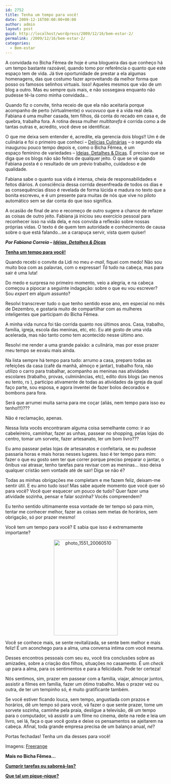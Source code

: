 ```yaml
---
id: 2752
title: Tenha um tempo para você!
date: 2009-12-16T00:00:00+00:00
author: admin
layout: post
guid: http://localhost/wordpress/2009/12/16/bem-estar-2/
permalink: /2009/12/16/bem-estar-2/
categories:
  - Bem-estar
---
```

A convidada no Bicha Fêmea de hoje é uma blogueira das que conheço há um tempo bastante razoável, quando tomo por referência o quanto que este espaço tem de vida. Já tive oportunidade de prestar a ela algumas homenagens, das que costumo fazer aproveitando da melhor forma que posso os famosos selinhos virtuais. Isso! Aqueles mesmos que vão de um blog a outro. Mas eu sempre quis mais, e não sossegava enquanto não pudesse tê-la como minha convidada…<!--more-->

Quando fiz o convite, tinha receio de que ela não aceitaria porque acompanho de perto (virtualmente) o _vucovuco_ que é a vida real dela. Fabiana é uma mulher casada, tem filhos, dá conta do recado em casa e, de quebra, trabalha fora. A rotina dessa mulher _multitarefa_ é corrida como a de tantas outras e, acredito, você deve se identificar.

O que me deixa sem entender é, acredite, ela gerencia dois blogs!! Um é de culinária e foi o primeiro que conheci – <a href="http://deliciasculinariasdafabi.blogspot.com/" target="_blank">Delícias Culinárias</a> – o segundo ela inaugurou pouco tempo depois e, como o Bicha Fêmea, é um espaço feminino de variedades – <a href="http://ideiasdetalhesedicas.blogspot.com/" target="_blank">Ideias, Detalhes & Dicas</a>. É preciso que se diga que os blogs não são feitos de qualquer jeito. O que se vê quando Fabiana posta é o resultado de um prévio trabalho, cuidadoso e de qualidade.

Fabiana sabe o quanto sua vida é intensa, cheia de responsabilidades e feitos diários. A consciência dessa corrida desenfreada de todos os dias e as consequências disso é revelada de forma lúcida e madura no texto que a bonita escreveu, e é um presente para muitas de nós que vive no piloto automático sem se dar conta do que isso significa.

A ocasião de final de ano e recomeço de outro sugere a chance de refazer as coisas de outro jeito. Fabiana já iniciou seu exercício pessoal para reconhecer isso na vida dela, e nos convida a reflexão sobre nossas próprias vidas. O texto é de quem tem autoridade e conhecimento de causa sobre o que está falando…se a carapuça servir, vista quem quiser!

**_Por Fabiana Correia – <a href="http://ideiasdetalhesedicas.blogspot.com/" target="_blank">Idéias, Detalhes & Dicas</a>_**

**<span style="text-decoration: underline;">Tenha um tempo para você!</span>**

Quando recebi o convite da Lidi no meu _e-mail_, fiquei com medo! Não sou muito boa com as palavras, com o expressar! _Tá_ tudo na cabeça, mas para sair é uma luta!

Do medo e surpresa no primeiro momento, veio a alegria, e na cabeça começou a pipocar a seguinte indagação: sobre o que eu vou escrever? Sou _expert_ em algum assunto?

Resolvi transcrever tudo o que tenho sentido esse ano, em especial no mês de Dezembro, e gostaria muito de compartilhar com as mulheres inteligentes que participam do Bicha Fêmea.

<p style="text-align: center;">
  <p>
    A minha vida nunca foi tão corrida quanto nos últimos anos. Casa, trabalho, família, igreja, escola das meninas, etc, etc. Eu até gosto de uma vida acelerada, mas não tanto como tem acontecido nesse último ano.
  </p>
  
  <p>
    Resolvi me render a uma grande paixão: a culinária, mas por esse prazer meu tempo se esvaiu mais ainda.
  </p>
  
  <p>
    Na lista sempre há tempo para tudo: arrumo a casa, preparo todas as refeições da casa (café da manhã, almoço e jantar), trabalho fora, não utilizo o carro para trabalhar, acompanho as meninas nas atividades escolares (trabalho, provas, culminâncias, etc), edito dois blogs (ao menos eu tento, rs ), participo ativamente de todas as atividades da igreja da qual faço parte, sou esposa, e agora inventei de fazer bolos decorados e bombons para fora.
  </p>
  
  <p>
    Será que arrumei muita sarna para me coçar (aliás, nem tempo para isso eu tenho!!!)???
  </p>
  
  <p>
    Não é reclamação, apenas.
  </p>
  
  <p>
    Nessa lista vocês encontraram alguma coisa semelhante como: ir ao cabeleireiro, caminhar, fazer as unhas, passear no shopping, pelas lojas do centro, tomar um sorvete, fazer artesanato, ler um bom livro???
  </p>
  
  <p>
    Eu amo passear pelas lojas de artesanatos e confeitaria, se eu pudesse passaria horas e mais horas nesses lugares. Isso é ter tempo para mim: fazer o que eu gosto sem ter que correr porque preciso preparar o jantar, o ônibus vai atrasar, tenho tarefas para revisar com as meninas… isso deixa qualquer cristão sem vontade até de sair! Diga se não é?
  </p>
  
  <p>
    Todas as minhas obrigações me completam e me fazem feliz, deixam-me sentir útil. E eu amo tudo isso! Mas sabe aquele momento que você quer só para você? Você quer esquecer um pouco de tudo? Quer fazer uma atividade sozinha, pensar e falar sozinha? Vocês compreendem? 
  </p>
  
  <p>
    Eu tenho sentido ultimamente essa vontade de ter tempo só para mim, tentar me conhecer melhor, fazer as coisas sem metas de horários, sem obrigação, só por prazer mesmo!
  </p>
  
  <p>
    Você tem um tempo para você? E sabia que isso é extremamente importante?
  </p>
  
  <p style="text-align: center;">
    <img class="size-medium wp-image-3884  aligncenter" title="photo_1551_20060510" src="http://www.trololodemulher.com.br/blog/wp-content/uploads/2009/12/photo_1551_20060510-200x300.jpg" alt="photo_1551_20060510" width="200" height="300" />
  </p>
  
  <p>
    Você se conhece mais, se sente revitalizada, se sente bem melhor e mais feliz! É um aconchego para a alma, uma conversa intima com você mesma.
  </p>
  
  <p>
    Desses encontros pessoais com seu eu, você tira conclusões sobre as amizades, sobre a criação dos filhos, situações no casamento. É um <em>check up</em> para a alma, para os sentimentos e para a felicidade. Pode ter certeza!
  </p>
  
  <p>
    Nós sentimos, sim, prazer em passear com a família, viajar, almoçar juntos, assistir a filmes em família, fazer um ótimo trabalho. Mas o prazer vez ou outra, de ter um tempinho só, é muito gratificante também.
  </p>
  
  <p>
    Se você estiver ficando louca, sem tempo, angustiada com prazos e horários, dê um tempo só para você, vá fazer o que sente prazer, tome um sorvete sozinha, caminhe pela praia, desligue a televisão, dê um tempo para o computador, vá assistir a um filme no cinema, deite na rede e leia um livro, sei lá, faça o que você gosta e deixe os pensamentos se ajeitarem na cabeça. Afinal, toda grande empresa precisa de um balanço anual, <em>né</em>?
  </p>
  
  <p>
    Portas fechadas! Tenha um dia desses para você!
  </p>
  
  <p>
    Imagens: <a href="http://freerangestock.com/index.php" target="_blank">Freerange</a>
  </p>
  
  <p>
    <strong>Mais no Bicha Fêmea&#8230;</strong>
  </p>
  
  <p>
    <strong><a href="http://www.trololodemulher.com.br/2010/01/29/cumprir-tarefas-ou-sabore-las/" target="_self">Cumprir tarefas ou saboreá-las?</a></strong>
  </p>
  
  <p>
    <strong><a href="http://www.trololodemulher.com.br/2009/02/01/piquenique/" target="_self">Que tal um pique-nique?</a></strong>
  </p>
  
  <p>
    <strong> </strong>
  </p>